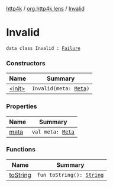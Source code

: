 [http4k](../../index.md) / [org.http4k.lens](../index.md) / [Invalid](./index.md)

# Invalid

`data class Invalid : `[`Failure`](../-failure/index.md)

### Constructors

| Name | Summary |
|---|---|
| [&lt;init&gt;](-init-.md) | `Invalid(meta: `[`Meta`](../-meta/index.md)`)` |

### Properties

| Name | Summary |
|---|---|
| [meta](meta.md) | `val meta: `[`Meta`](../-meta/index.md) |

### Functions

| Name | Summary |
|---|---|
| [toString](to-string.md) | `fun toString(): `[`String`](https://kotlinlang.org/api/latest/jvm/stdlib/kotlin/-string/index.html) |
